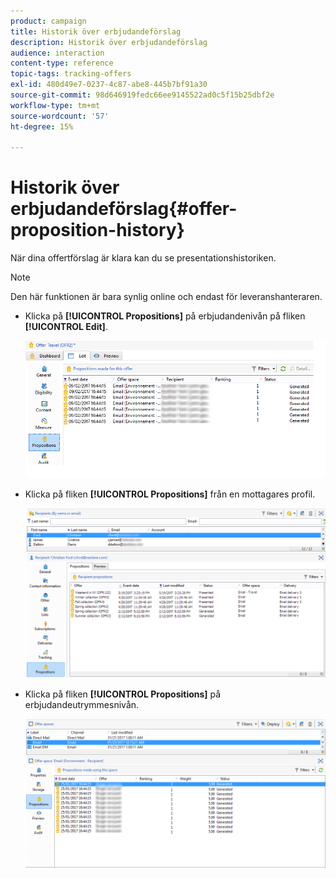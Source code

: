 ```yaml
---
product: campaign
title: Historik över erbjudandeförslag
description: Historik över erbjudandeförslag
audience: interaction
content-type: reference
topic-tags: tracking-offers
exl-id: 480d49e7-0237-4c87-abe8-445b7bf91a30
source-git-commit: 98d646919fedc66ee9145522ad0c5f15b25dbf2e
workflow-type: tm+mt
source-wordcount: '57'
ht-degree: 15%

---
```


# Historik över erbjudandeförslag{#offer-proposition-history}

När dina offertförslag är klara kan du se presentationshistoriken.

>[!NOTE]
>
>Den här funktionen är bara synlig online och endast för leveranshanteraren.

* Klicka på **[!UICONTROL Propositions]** på erbjudandenivån på fliken **[!UICONTROL Edit]**.

   ![](assets/offer_followup_006.png)

* Klicka på fliken **[!UICONTROL Propositions]** från en mottagares profil.

   ![](assets/offer_followup_002.png)

* Klicka på fliken **[!UICONTROL Propositions]** på erbjudandeutrymmesnivån.

   ![](assets/offer_space_prop_001_b.png)
